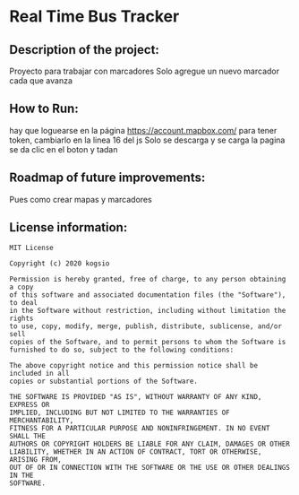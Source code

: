 # Real Time Bus Tracker #

## Description of the project: ##
Proyecto para trabajar con marcadores
Solo agregue un nuevo marcador cada que avanza
## How to Run: ##
hay que loguearse en la página https://account.mapbox.com/ para tener token, cambiarlo en la linea 16 del js
Solo se descarga y se carga la pagina se da clic en el boton y tadan
## Roadmap of future improvements: ##
Pues como crear mapas y marcadores
## License information: ##
    MIT License

    Copyright (c) 2020 kogsio

    Permission is hereby granted, free of charge, to any person obtaining a copy
    of this software and associated documentation files (the "Software"), to deal
    in the Software without restriction, including without limitation the rights
    to use, copy, modify, merge, publish, distribute, sublicense, and/or sell
    copies of the Software, and to permit persons to whom the Software is
    furnished to do so, subject to the following conditions:

    The above copyright notice and this permission notice shall be included in all
    copies or substantial portions of the Software.

    THE SOFTWARE IS PROVIDED "AS IS", WITHOUT WARRANTY OF ANY KIND, EXPRESS OR
    IMPLIED, INCLUDING BUT NOT LIMITED TO THE WARRANTIES OF MERCHANTABILITY,
    FITNESS FOR A PARTICULAR PURPOSE AND NONINFRINGEMENT. IN NO EVENT SHALL THE
    AUTHORS OR COPYRIGHT HOLDERS BE LIABLE FOR ANY CLAIM, DAMAGES OR OTHER
    LIABILITY, WHETHER IN AN ACTION OF CONTRACT, TORT OR OTHERWISE, ARISING FROM,
    OUT OF OR IN CONNECTION WITH THE SOFTWARE OR THE USE OR OTHER DEALINGS IN THE
    SOFTWARE.
